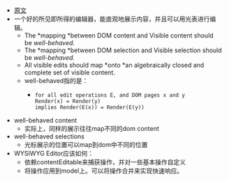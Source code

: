 - [原文](https://medium.engineering/why-contenteditable-is-terrible-122d8a40e480)
- 一个好的所见即所得的编辑器，能直观地展示内容，并且可以用光表进行编辑。
	- The *mapping *between DOM content and Visible content should be *well-behaved.*
	- The *mapping *between DOM selection and Visible selection should be *well-behaved.*
	- All visible edits should map *onto *an algebraically closed and complete set of visible content.
	- well-behaved指的是：
		- ```
		  for all edit operations E, and DOM pages x and y
		  Render(x) = Render(y) 
		  implies Render(E(x)) = Render(E(y))
		  ```
- well-behaved content
	- 实际上，同样的展示往往map不同的dom content
- well-behaved selections
	- 光标展示的位置可以map到dom中不同的位置
- WYSIWYG Editor应该如何：
	- 依赖contentEditable来捕获操作，并对一些基本操作自定义
	- 将操作应用到model上。可以将操作合并来实现快速响应。
